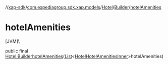 //[xap-sdk](../../../../index.md)/[com.expediagroup.sdk.xap.models](../../index.md)/[Hotel](../index.md)/[Builder](index.md)/[hotelAmenities](hotel-amenities.md)

# hotelAmenities

[JVM]\

public final [Hotel.Builder](index.md)[hotelAmenities](hotel-amenities.md)([List](https://docs.oracle.com/javase/8/docs/api/java/util/List.html)&lt;[HotelHotelAmenitiesInner](../../-hotel-hotel-amenities-inner/index.md)&gt;hotelAmenities)
